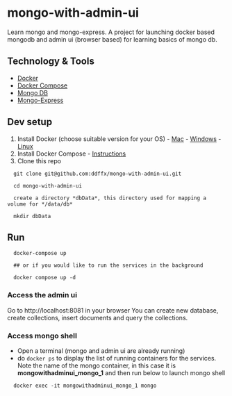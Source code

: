 # mongo-with-admin-ui
Learn mongo and mongo-express. A project for launching docker based mongodb and admin ui (browser based) for learning basics of mongo db.


## Technology & Tools
  - [Docker](https://www.docker.com/)
  - [Docker Compose](https://docs.docker.com/compose/)
  - [Mongo DB](https://www.mongodb.com/)
  - [Mongo-Express](https://github.com/mongo-express/mongo-express)

## Dev setup
  1. Install Docker (choose suitable version for your OS)
    - [Mac](https://docs.docker.com/engine/installation/mac/)
    - [Windows](https://docs.docker.com/engine/installation/windows/)
    - [Linux](https://docs.docker.com/engine/installation/linux/)
  2. Install Docker Compose
    - [Instructions](https://docs.docker.com/compose/install/) 
  3. Clone this repo
  ```
    git clone git@github.com:ddffx/mongo-with-admin-ui.git

    cd mongo-with-admin-ui

    create a directory *dbData*, this directory used for mapping a volume for */data/db*

    mkdir dbData
  ```

## Run 
```
  docker-compose up 

  ## or if you would like to run the services in the background

  docker compose up -d
```

### Access the admin ui
Go to http://localhost:8081 in your browser
You can create new database, create collections, insert documents and query the collections.

### Access mongo shell
 - Open a terminal (mongo and admin ui are already running)
 - do `docker ps` to display the list of running containers for the services. Note the name of the mongo container, 
 in this case it is **mongowithadminui_mongo_1** and then run below to launch mongo shell
```
  docker exec -it mongowithadminui_mongo_1 mongo
```
